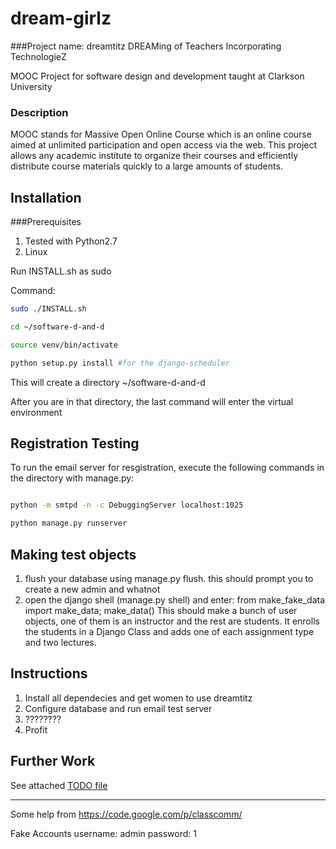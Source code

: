 dream-girlz
===========

###Project name: dreamtitz
DREAMing of Teachers Incorporating TechnologieZ

MOOC Project for software design and development taught at Clarkson University

### Description
MOOC stands for Massive Open Online Course which is an online course aimed at unlimited participation and open access via the web. This project allows any academic institute to organize their courses and efficiently distribute course materials quickly to a large amounts of students. 


Installation
----

###Prerequisites
1. Tested with Python2.7
2. Linux 

Run INSTALL.sh as sudo

Command:

```bash
sudo ./INSTALL.sh

cd ~/software-d-and-d

source venv/bin/activate

python setup.py install #for the django-scheduler
```

This will create a directory ~/software-d-and-d

After you are in that directory, the last command will enter the virtual environment

Registration Testing
----
To run the email server for resgistration, execute the following commands in the
directory with manage.py:

```bash

python -m smtpd -n -c DebuggingServer localhost:1025

python manage.py runserver
```

Making test objects
----
1) flush your database using manage.py flush. this should prompt you to create a new admin and whatnot
2) open the django shell (manage.py shell) and enter: from make_fake_data import make_data; make_data()
This should make a bunch of user objects, one of them is an instructor and the rest are students. It
enrolls the students in a Django Class and adds one of each assignment type and two lectures. 

Instructions
----
1. Install all dependecies and get women to use dreamtitz
2. Configure database and run email test server
3. ????????
4. Profit


Further Work
----
See attached 
[TODO file](./TODO)


---

Some help from https://code.google.com/p/classcomm/

Fake Accounts
username: admin
password: 1 

